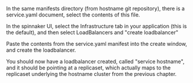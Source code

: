 In the same manifests directory (from hostname git repository), there is a service.yaml document, select the contents of this file.

In the spinnaker UI, select the Infrastructure tab in your application (this is the default), and then select LoadBalancers and "create loadbalancer" 

Paste the contents from the service.yaml manifest into the create window, and create the loadbalancer.

You should now have a loadbalancer created, called "service hostname", and it should be pointing at a replicaset, which actually maps to the replicaset underlying the hostname cluster from the previous chapter.

